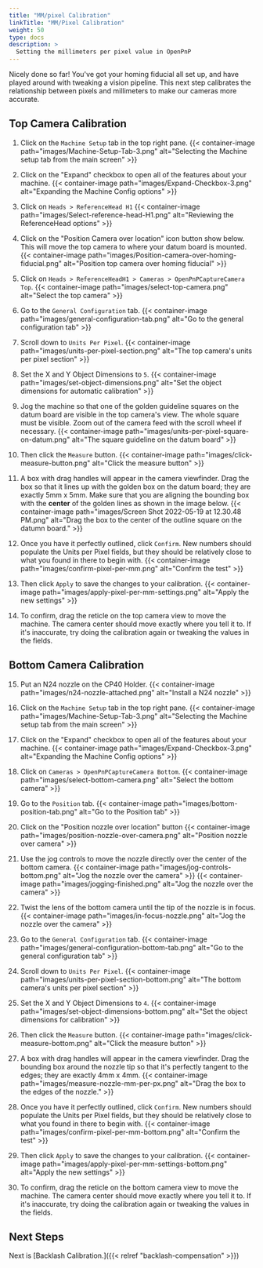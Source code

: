```yaml
---
title: "MM/pixel Calibration"
linkTitle: "MM/Pixel Calibration"
weight: 50
type: docs
description: >
  Setting the millimeters per pixel value in OpenPnP
---
```


Nicely done so far! You've got your homing fiducial all set up, and have played around with tweaking a vision pipeline. This next step calibrates the relationship between pixels and millimeters to make our cameras more accurate.

## Top Camera Calibration

1. Click on the `Machine Setup` tab in the top right pane.
  {{< container-image path="images/Machine-Setup-Tab-3.png" alt="Selecting the Machine setup tab from the main screen" >}}

2. Click on the "Expand" checkbox to open all of the features about your machine.
  {{< container-image path="images/Expand-Checkbox-3.png" alt="Expanding the Machine Config options" >}}

3. Click on `Heads > ReferenceHead H1`
  {{< container-image path="images/Select-reference-head-H1.png" alt="Reviewing the ReferenceHead options" >}}

4. Click on the "Position Camera over location" icon button show below. This will move the top camera to where your datum board is mounted.
   {{< container-image path="images/Position-camera-over-homing-fiducial.png" alt="Position top camera over homing fiducial" >}}

5. Click on `Heads > ReferenceHeadH1 > Cameras > OpenPnPCaptureCamera Top`.
   {{< container-image path="images/select-top-camera.png" alt="Select the top camera" >}}

6. Go to the `General Configuration` tab.
   {{< container-image path="images/general-configuration-tab.png" alt="Go to the general configuration tab" >}}

7. Scroll down to `Units Per Pixel`.
   {{< container-image path="images/units-per-pixel-section.png" alt="The top camera's units per pixel section" >}}

8. Set the X and Y Object Dimensions to `5`.
{{< container-image path="images/set-object-dimensions.png" alt="Set the object dimensions for automatic calibration" >}}

9. Jog the machine so that one of the golden guideline squares on the datum board are visible in the top camera's view. The whole square must be visible. Zoom out of the camera feed with the scroll wheel if necessary.
  {{< container-image path="images/units-per-pixel-square-on-datum.png" alt="The square guideline on the datum board" >}}

10. Then click the `Measure` button.
  {{< container-image path="images/click-measure-button.png" alt="Click the measure button" >}}

11. A box with drag handles will appear in the camera viewfinder. Drag the box so that it lines up with the golden box on the datum board; they are exactly 5mm x 5mm. Make sure that you are aligning the bounding box with the **center** of the golden lines as shown in the image below.
  {{< container-image path="images/Screen Shot 2022-05-19 at 12.30.48 PM.png" alt="Drag the box to the center of the outline square on the datumn board." >}}

12. Once you have it perfectly outlined, click `Confirm`. New numbers should populate the Units per Pixel fields, but they should be relatively close to what you found in there to begin with.
  {{< container-image path="images/confirm-pixel-per-mm.png" alt="Confirm the test" >}}

13. Then click `Apply` to save the changes to your calibration.
  {{< container-image path="images/apply-pixel-per-mm-settings.png" alt="Apply the new settings" >}}

14. To confirm, drag the reticle on the top camera view to move the machine. The camera center should move exactly where you tell it to. If it's inaccurate, try doing the calibration again or tweaking the values in the fields.

## Bottom Camera Calibration

15. Put an N24 nozzle on the CP40 Holder.
  {{< container-image path="images/n24-nozzle-attached.png" alt="Install a N24 nozzle" >}}

16. Click on the `Machine Setup` tab in the top right pane.
  {{< container-image path="images/Machine-Setup-Tab-3.png" alt="Selecting the Machine setup tab from the main screen" >}}

17. Click on the "Expand" checkbox to open all of the features about your machine.
  {{< container-image path="images/Expand-Checkbox-3.png" alt="Expanding the Machine Config options" >}}

18. Click on `Cameras > OpenPnPCaptureCamera Bottom`.
   {{< container-image path="images/select-bottom-camera.png" alt="Select the bottom camera" >}}

19. Go to the `Position` tab.
   {{< container-image path="images/bottom-position-tab.png" alt="Go to the Position tab" >}}

20. Click on the "Position nozzle over location" button
   {{< container-image path="images/position-nozzle-over-camera.png" alt="Position nozzle over camera" >}}

21. Use the jog controls to move the nozzle directly over the center of the bottom camera.
   {{< container-image path="images/jog-controls-bottom.png" alt="Jog the nozzle over the camera" >}}
   {{< container-image path="images/jogging-finished.png" alt="Jog the nozzle over the camera" >}}

22. Twist the lens of the bottom camera until the tip of the nozzle is in focus.
   {{< container-image path="images/in-focus-nozzle.png" alt="Jog the nozzle over the camera" >}}

23. Go to the `General Configuration` tab.
   {{< container-image path="images/general-configuration-bottom-tab.png" alt="Go to the general configuration tab" >}}

24. Scroll down to `Units Per Pixel`.
   {{< container-image path="images/units-per-pixel-section-bottom.png" alt="The bottom camera's units per pixel section" >}}

25. Set the X and Y Object Dimensions to `4`.
{{< container-image path="images/set-object-dimensions-bottom.png" alt="Set the object dimensions for calibration" >}}

26. Then click the `Measure` button.
  {{< container-image path="images/click-measure-bottom.png" alt="Click the measure button" >}}

27. A box with drag handles will appear in the camera viewfinder. Drag the bounding box around the nozzle tip so that it's perfectly tangent to the edges; they are exactly 4mm x 4mm.
  {{< container-image path="images/measure-nozzle-mm-per-px.png" alt="Drag the box to the edges of the nozzle." >}}

28. Once you have it perfectly outlined, click `Confirm`. New numbers should populate the Units per Pixel fields, but they should be relatively close to what you found in there to begin with.
  {{< container-image path="images/confirm-pixel-per-mm-bottom.png" alt="Confirm the test" >}}

29. Then click `Apply` to save the changes to your calibration.
  {{< container-image path="images/apply-pixel-per-mm-settings-bottom.png" alt="Apply the new settings" >}}

30. To confirm, drag the reticle on the bottom camera view to move the machine. The camera center should move exactly where you tell it to. If it's inaccurate, try doing the calibration again or tweaking the values in the fields.

## Next Steps

Next is [Backlash Calibration.]({{< relref "backlash-compensation" >}})
